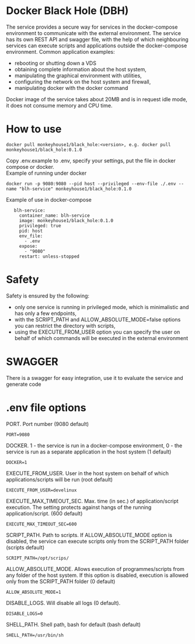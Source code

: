 # Docker Black Hole (DBH)
The service provides a secure way for services in the docker-compose environment to communicate with the external environment. The service has its own REST API and swagger file, with the help of which neighbouring services can execute scripts and applications outside the docker-compose environment. Common application examples:
- rebooting or shutting down a VDS
- obtaining complete information about the host system,
- manipulating the graphical environment with utilities,
- configuring the network on the host system and firewall,
- manipulating docker with the docker command

Docker image of the service takes about 20MB and is in request idle mode, it does not consume memory and CPU time.

# How to use
```
docker pull monkeyhouse1/black_hole:<version>, e.g. docker pull monkeyhouse1/black_hole:0.1.0
```

Copy .env.example to .env, specify your settings, put the file in docker compose or docker.  
Example of running under docker
```
docker run -p 9080:9080 --pid host --privileged --env-file ./.env --name "blh-service" monkeyhouse1/black_hole:0.1.0
```

Example of use in docker-compose
```
   blh-service:
     container_name: blh-service
     image: monkeyhouse1/black_hole:0.1.0
     privileged: true
     pid: host
     env_file:
       - .env
     expose:
       - "9080"
     restart: unless-stopped
```

# Safety
Safety is ensured by the following:
- only one service is running in privileged mode, which is minimalistic and has only a few endpoints,
- with the SCRIPT_PATH and ALLOW_ABSOLUTE_MODE=false options you can restrict the directory with scripts,
- using the EXECUTE_FROM_USER option you can specify the user on behalf of which commands will be executed in the external environment

# SWAGGER
There is a swagger for easy integration, use it to evaluate the service and generate code

# .env file options
PORT. Port number (9080 default)  
```
PORT=9080
```

DOCKER. 1 - the service is run in a docker-compose environment, 0 - the service is run as a separate application in the host system  (1 default)
```
DOCKER=1
```

EXECUTE_FROM_USER. User in the host system on behalf of which applications/scripts will be run  (root default)
```
EXECUTE_FROM_USER=develinux
```

EXECUTE_MAX_TIMEOUT_SEC. Max. time (in sec.) of application/script execution. The setting protects against hangs of the running application/script. (600 default)
```
EXECUTE_MAX_TIMEOUT_SEC=600
```

SCRIPT_PATH. Path to scripts. If ALLOW_ABSOLUTE_MODE option is disabled, the service can execute scripts only from the SCRIPT_PATH folder (scripts default)   
```
SCRIPT_PATH=/opt/scrips/
```

ALLOW_ABSOLUTE_MODE. Allows execution of programmes/scripts from any folder of the host system. If this option is disabled, execution is allowed only from the SCRIPT_PATH folder (0 default)
```
ALLOW_ABSOLUTE_MODE=1
```

DISABLE_LOGS. Will disable all logs (0 default).    
```
DISABLE_LOGS=0
```

SHELL_PATH. Shell path, bash for default (bash default)   
```
SHELL_PATH=/usr/bin/sh
```